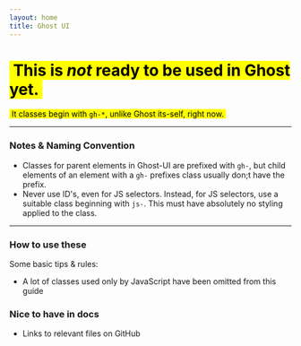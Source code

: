 ```yaml
---
layout: home
title: Ghost UI
---
```


<h1><mark>&nbsp;This is <em>not</em> ready to be used in Ghost yet.&nbsp;</mark></h1>
<p><mark>&nbsp;It classes begin with <code>gh-*</code>, unlike Ghost its-self, right now.&nbsp;</mark></p>

<hr>

### Notes & Naming Convention

* Classes for parent elements in Ghost-UI are prefixed with `gh-`, but child elements of an element with a `gh-` prefixes class usually don;t have the prefix.
* Never use ID's, even for JS selectors. Instead, for JS selectors, use a suitable class beginning with `js-`. This must have absolutely no styling applied to the class.


<hr>


### How to use these

Some basic tips & rules:

* A lot of classes used only by JavaScript have been omitted from this guide

### Nice to have in docs

* Links to relevant files on GitHub